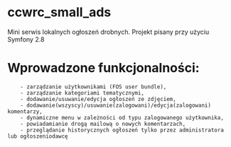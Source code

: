 # ccwrc_small_ads

Mini serwis lokalnych ogłoszeń drobnych. Projekt pisany przy użyciu Symfony 2.8

# Wprowadzone funkcjonalności: 
        - zarządzanie użytkownikami (FOS user bundle), 
        - zarządzanie kategoriami tematycznymi, 
        - dodawanie/usuwanie/edycja ogłoszeń ze zdjęciem,
        - dodawanie(wszyscy)/usuwanie(zalogowani)/edycja(zalogowani) komentarzy,
        - dynamiczne menu w zależności od typu zalogowanego użytkownika,
        - powiadamianie drogą mailową o nowych komentarzach,
        - przeglądanie historycznych ogłoszeń tylko przez administratora lub ogłoszeniodawcę

